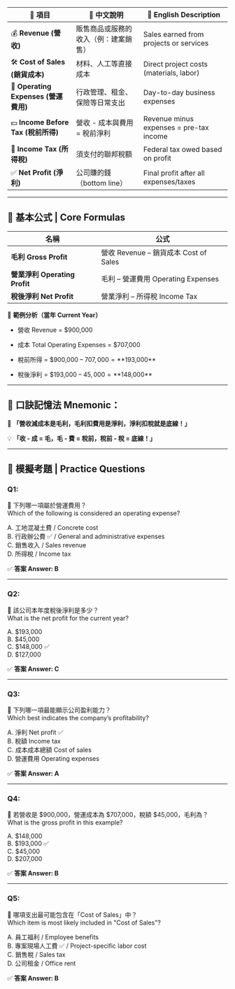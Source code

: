 | 🧾 項目                            | 📝 中文說明            | 📘 English Description                  |
| -------------------------------- | ------------------ | --------------------------------------- |
| 💰 **Revenue (營收)**              | 販售商品或服務的收入（例：建案銷售） | Sales earned from projects or services  |
| 🛠️ **Cost of Sales (銷貨成本)**     | 材料、人工等直接成本         | Direct project costs (materials, labor) |
| 🧮 **Operating Expenses (營運費用)** | 行政管理、租金、保險等日常支出    | Day-to-day business expenses            |
| 💵 **Income Before Tax (稅前所得)**  | 營收 - 成本與費用 = 稅前淨利  | Revenue minus expenses = pre-tax income |
| 🧾 **Income Tax (所得稅)**          | 須支付的聯邦稅額           | Federal tax owed based on profit        |
| ✅ **Net Profit (淨利)**            | 公司賺的錢（bottom line） | Final profit after all expenses/taxes   |

---

## 📐 基本公式 | Core Formulas

|名稱|公式|
|---|---|
|**毛利 Gross Profit**|營收 Revenue – 銷貨成本 Cost of Sales|
|**營業淨利 Operating Profit**|毛利 – 營運費用 Operating Expenses|
|**稅後淨利 Net Profit**|營業淨利 – 所得稅 Income Tax|

🔢 **範例分析（當年 Current Year）**

- 營收 Revenue = $900,000
    
- 成本 Total Operating Expenses = $707,000
    
- 稅前所得 = $900,000 – $707,000 = **$193,000**
    
- 稅後淨利 = $193,000 – $45,000 = **$148,000**
    

---

## 🧠 口訣記憶法 Mnemonic：

🎯 **「營收減成本是毛利，毛利扣費用是淨利，淨利扣稅就是底線！」**

💡 **「收 - 成 = 毛，毛 - 費 = 稅前，稅前 - 稅 = 底線！」**

---

## 📝 模擬考題 | Practice Questions

### Q1:

📌 下列哪一項屬於營運費用？  
Which of the following is considered an operating expense?

A. 工地混凝土費 / Concrete cost  
B. 行政辦公費 ✅ / General and administrative expenses  
C. 銷售收入 / Sales revenue  
D. 所得稅 / Income tax

✅ **答案 Answer: B**

---

### Q2:

📌 該公司本年度稅後淨利是多少？  
What is the net profit for the current year?

A. $193,000  
B. $45,000  
C. $148,000 ✅  
D. $127,000

✅ **答案 Answer: C**

---

### Q3:

📌 下列哪一項最能顯示公司盈利能力？  
Which best indicates the company’s profitability?

A. 淨利 Net profit ✅  
B. 稅額 Income tax  
C. 成本成本總額 Cost of sales  
D. 營運費用 Operating expenses

✅ **答案 Answer: A**

---

### Q4:

📌 若營收是 $900,000，營運成本為 $707,000，稅額 $45,000，毛利為？  
What is the gross profit in this example?

A. $148,000  
B. $193,000 ✅  
C. $45,000  
D. $207,000

✅ **答案 Answer: B**

---

### Q5:

📌 哪項支出最可能包含在「Cost of Sales」中？  
Which item is most likely included in "Cost of Sales"?

A. 員工福利 / Employee benefits  
B. 專案現場人工費 ✅ / Project-specific labor cost  
C. 銷售稅 / Sales tax  
D. 公司租金 / Office rent

✅ **答案 Answer: B**